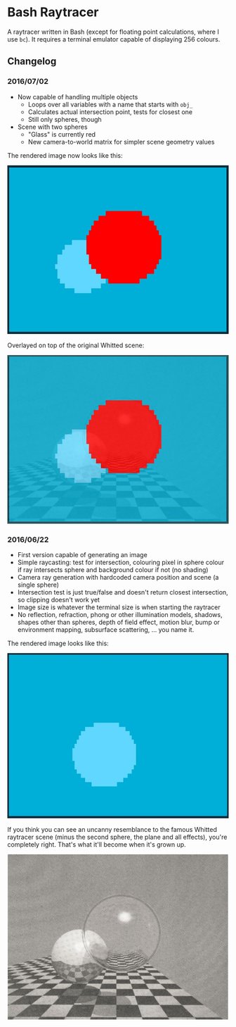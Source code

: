# Bash Raytracer

A raytracer written in Bash (except for floating point calculations, where I use `bc`). It requires a terminal emulator capable of displaying 256 colours.

## Changelog

### 2016/07/02

* Now capable of handling multiple objects
    * Loops over all variables with a name that starts with `obj_`
    * Calculates actual intersection point, tests for closest one
    * Still only spheres, though
* Scene with two spheres
    * "Glass" is currently red
    * New camera-to-world matrix for simpler scene geometry values

The rendered image now looks like this:

![rendering2](https://raw.githubusercontent.com/bewuethr/bash-raytracer/master/images/result20160702.jpg)

Overlayed on top of the original Whitted scene:

![rendering2whitted](https://raw.githubusercontent.com/bewuethr/bash-raytracer/master/images/result20160702_overlay.jpg)

### 2016/06/22

* First version capable of generating an image
* Simple raycasting: test for intersection, colouring pixel in sphere colour if ray intersects sphere and background colour if not (no shading)
* Camera ray generation with hardcoded camera position and scene (a single sphere)
* Intersection test is just true/false and doesn't return closest intersection, so clipping doesn't work yet
* Image size is whatever the terminal size is when starting the raytracer
* No reflection, refraction, phong or other illumination models, shadows, shapes other than spheres, depth of field effect, motion blur, bump or environment mapping, subsurface scattering, ... you name it.

The rendered image looks like this:

![rendering1](https://raw.githubusercontent.com/bewuethr/bash-raytracer/master/images/result20160622.jpg)

If you think you can see an uncanny resemblance to the famous Whitted raytracer scene (minus the second sphere, the plane and all effects), you're completely right. That's what it'll become when it's grown up.

![whitted](https://raw.githubusercontent.com/bewuethr/bash-raytracer/master/images/whitted.jpg)
